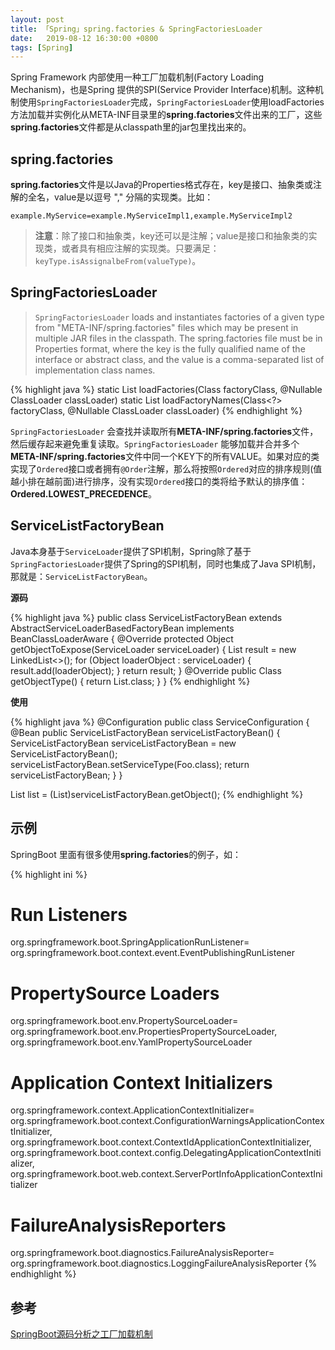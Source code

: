 ```yaml
---
layout: post
title: 「Spring」spring.factories & SpringFactoriesLoader
date:   2019-08-12 16:30:00 +0800
tags: [Spring]
---
```


Spring Framework 内部使用一种工厂加载机制(Factory Loading Mechanism)，也是Spring 提供的SPI(Service Provider Interface)机制。这种机制使用`SpringFactoriesLoader`完成，`SpringFactoriesLoader`使用loadFactories方法加载并实例化从META-INF目录里的**spring.factories**文件出来的工厂，这些**spring.factories**文件都是从classpath里的jar包里找出来的。

## spring.factories

**spring.factories**文件是以Java的Properties格式存在，key是接口、抽象类或注解的全名，value是以逗号 "," 分隔的实现类。比如：

```
example.MyService=example.MyServiceImpl1,example.MyServiceImpl2
```

> **注意**：除了接口和抽象类，key还可以是注解；value是接口和抽象类的实现类，或者具有相应注解的实现类。只要满足：`keyType.isAssignalbeFrom(valueType)`。

## SpringFactoriesLoader

> `SpringFactoriesLoader` loads and instantiates factories of a given type from "META-INF/spring.factories" files which may be present in multiple JAR files in the classpath. The spring.factories file must be in Properties format, where the key is the fully qualified name of the interface or abstract class, and the value is a comma-separated list of implementation class names.

{% highlight java %}
static <T> List<T> loadFactories(Class<T> factoryClass, @Nullable ClassLoader classLoader)
static List<String> loadFactoryNames(Class<?> factoryClass, @Nullable ClassLoader classLoader)
{% endhighlight %}

`SpringFactoriesLoader` 会查找并读取所有**META-INF/spring.factories**文件，然后缓存起来避免重复读取。`SpringFactoriesLoader` 能够加载并合并多个**META-INF/spring.factories**文件中同一个KEY下的所有VALUE。如果对应的类实现了`Ordered`接口或者拥有`@Order`注解，那么将按照`Ordered`对应的排序规则(值越小排在越前面)进行排序，没有实现`Ordered`接口的类将给予默认的排序值：**Ordered.LOWEST_PRECEDENCE**。

## ServiceListFactoryBean

Java本身基于`ServiceLoader`提供了SPI机制，Spring除了基于`SpringFactoriesLoader`提供了Spring的SPI机制，同时也集成了Java SPI机制，那就是：`ServiceListFactoryBean`。

**源码**

{% highlight java %}
public class ServiceListFactoryBean extends AbstractServiceLoaderBasedFactoryBean implements BeanClassLoaderAware {
    @Override
    protected Object getObjectToExpose(ServiceLoader<?> serviceLoader) {
        List<Object> result = new LinkedList<>();
        for (Object loaderObject : serviceLoader) {
            result.add(loaderObject);
        }
        return result;
    }
    @Override
    public Class<?> getObjectType() {
        return List.class;
    }
}
{% endhighlight %}

**使用**

{% highlight java %}
@Configuration
public class ServiceConfiguration {
    @Bean
    public ServiceListFactoryBean serviceListFactoryBean() {
        ServiceListFactoryBean serviceListFactoryBean = new ServiceListFactoryBean();
        serviceListFactoryBean.setServiceType(Foo.class);
        return serviceListFactoryBean;
    }
}

List<Foo> list = (List<Foo>)serviceListFactoryBean.getObject();
{% endhighlight %}

## 示例

SpringBoot 里面有很多使用**spring.factories**的例子，如：

{% highlight ini %}
# Run Listeners
org.springframework.boot.SpringApplicationRunListener=\
org.springframework.boot.context.event.EventPublishingRunListener

# PropertySource Loaders
org.springframework.boot.env.PropertySourceLoader=\
org.springframework.boot.env.PropertiesPropertySourceLoader,\
org.springframework.boot.env.YamlPropertySourceLoader

# Application Context Initializers
org.springframework.context.ApplicationContextInitializer=\
org.springframework.boot.context.ConfigurationWarningsApplicationContextInitializer,\
org.springframework.boot.context.ContextIdApplicationContextInitializer,\
org.springframework.boot.context.config.DelegatingApplicationContextInitializer,\
org.springframework.boot.web.context.ServerPortInfoApplicationContextInitializer

# FailureAnalysisReporters
org.springframework.boot.diagnostics.FailureAnalysisReporter=\
org.springframework.boot.diagnostics.LoggingFailureAnalysisReporter
{% endhighlight %}

## 参考 

[SpringBoot源码分析之工厂加载机制](https://fangjian0423.github.io/2017/06/05/springboot-factory-loading-mechanism/)

